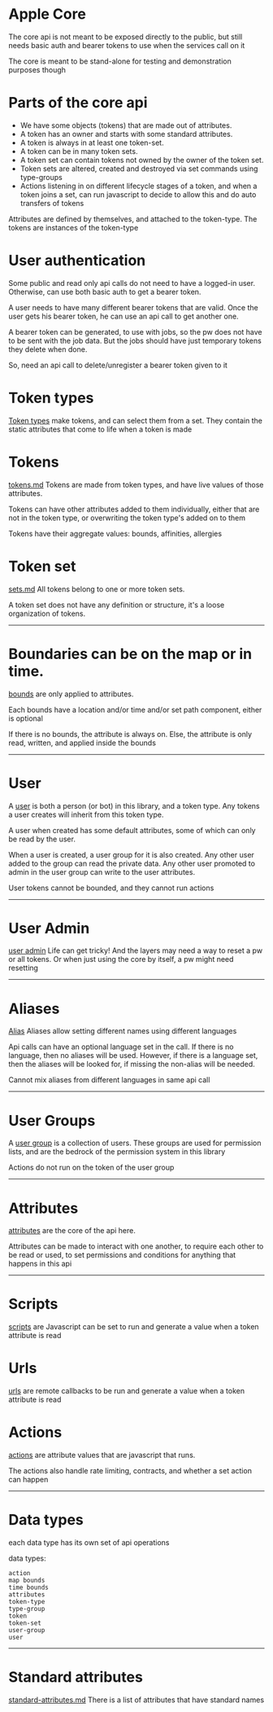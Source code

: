 # Apple Core

The core api is not meant to be exposed directly to the public, but still needs basic auth and bearer tokens to use when the services call on it

The core is meant to be stand-alone for testing and demonstration purposes though

# Parts of the core api

* We have some objects (tokens) that are made out of attributes.
* A token has an owner and starts with some standard attributes. 
* A token is always in at least one token-set.
* A token can be in many token sets.
* A token set can contain tokens not owned by the owner of the token set.
* Token sets are altered, created and destroyed via set commands using type-groups
* Actions listening in on different lifecycle stages of a token, and when a token joins a set, can run javascript to decide to allow this and do auto transfers of tokens

Attributes are defined by themselves, and attached to the token-type. The tokens are instances of the token-type

# User authentication

Some public and read only api calls do not need to have a logged-in user.
Otherwise, can use both basic auth to get a bearer token.

A user needs to have many different bearer tokens that are valid. Once the user gets his bearer token, he can use an api call to get another one.

A bearer token can be generated, to use with jobs, so the pw does not have to be sent with the job data. But the jobs should have just temporary tokens they delete when done.

So, need an api call to delete/unregister a bearer token given to it


# Token types

[Token types](token_types.md) make tokens, and can select them from a set. They contain the static attributes that come to life when a token is made


# Tokens
[tokens.md](tokens.md)
Tokens are made from token types, and have live values of those attributes. 

Tokens can have other attributes added to them individually, either that are not in the token type, or overwriting the token type's added on to them

Tokens have their aggregate values: bounds, affinities, allergies


# Token set
[sets.md](sets.md)
All tokens belong to one or more token sets.

A token set does not have any definition or structure, it's a loose organization of tokens.

------------------------------------

# Boundaries can be on the map or in time.

[bounds](step-1-bounds/bound-overview.md) are only applied to attributes.

Each bounds have a location and/or time and/or set path component, either is optional

If there is no bounds, the attribute is always on. Else, the attribute is only read, written, and applied inside the bounds


----------------------------------------
# User 

A [user](step-0-users-groups/user-overview.md) is both a person (or bot) in this library, and a token type.
Any tokens a user creates will inherit from this token type.

A user when created has some default attributes, some of which can only be read by the user.

When a user is created, a user group for it is also created. Any other user added to the group can read the private data. 
Any other user promoted to admin in the user group can write to the user attributes.

User tokens cannot be bounded, and they cannot run actions

---------------------------------------
# User Admin
[user admin](step-0-users-groups/admin-api.md)
Life can get tricky! And the layers may need a way to reset a pw or all tokens. Or when just using the core by itself, a pw might need resetting


---------------------------------------
# Aliases
[Alias](step-0-users-groups/alias-api.md)
Aliases allow setting different names using different languages

Api calls can have an optional language set in the call.
If there is no language, then no aliases will be used. However, if there is a language set, then the aliases will be looked for, if missing the non-alias will be needed.

Cannot mix aliases from different languages in same api call

----------------------------------------
# User Groups

A [user group](step-0-users-groups/group-overview.md)  is a collection of users. These groups are used for permission lists, and are the bedrock of the permission system in this library

Actions do not run on the token of the user group


----------------------------------------

# Attributes

[attributes](step-2-attributes/attribute-overview.md) are the core of the api here.

Attributes can be made to interact with one another, to require each other to be read or used, to set permissions and conditions for anything that happens in this api

-------------------------------

# Scripts
[scripts](step-3-scripts-urls/script-overview.md) are Javascript can be set to run and generate a value when a token attribute is read

# Urls
[urls](urls.md) are remote callbacks to be run and generate a value when a token attribute is read

# Actions

[actions](actions.md) are attribute values that are javascript that runs.

The actions also handle rate limiting, contracts, and whether a set action can happen


----------------------------------------------------


# Data types

each data type has its own set of api operations

data types:

    action
    map bounds
    time bounds
    attributes
    token-type
    type-group
    token
    token-set
    user-group
    user

-------------------------------------------------------------

# Standard attributes
[standard-attributes.md](step-2-attributes/standard-attributes.md)
There is a list of attributes that have standard names